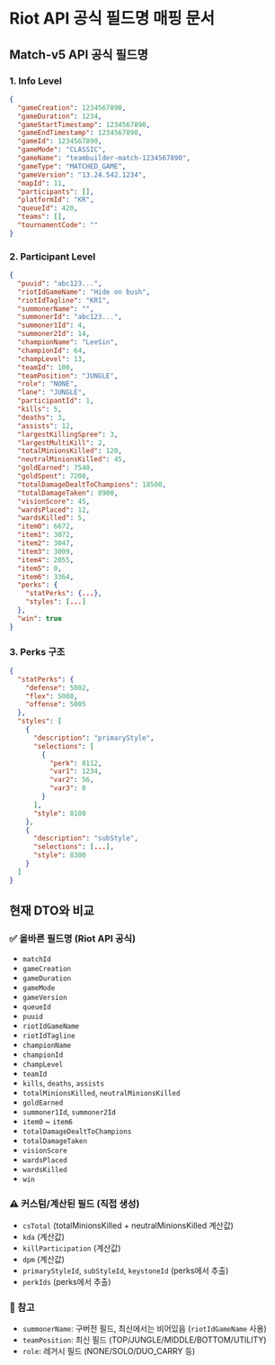 # Riot API 공식 필드명 매핑 문서

## Match-v5 API 공식 필드명

### 1. Info Level
```json
{
  "gameCreation": 1234567890,
  "gameDuration": 1234,
  "gameStartTimestamp": 1234567890,
  "gameEndTimestamp": 1234567890,
  "gameId": 1234567890,
  "gameMode": "CLASSIC",
  "gameName": "teambuilder-match-1234567890",
  "gameType": "MATCHED_GAME",
  "gameVersion": "13.24.542.1234",
  "mapId": 11,
  "participants": [],
  "platformId": "KR",
  "queueId": 420,
  "teams": [],
  "tournamentCode": ""
}
```

### 2. Participant Level
```json
{
  "puuid": "abc123...",
  "riotIdGameName": "Hide on bush",
  "riotIdTagline": "KR1",
  "summonerName": "",
  "summonerId": "abc123...",
  "summoner1Id": 4,
  "summoner2Id": 14,
  "championName": "LeeSin",
  "championId": 64,
  "champLevel": 13,
  "teamId": 100,
  "teamPosition": "JUNGLE",
  "role": "NONE",
  "lane": "JUNGLE",
  "participantId": 1,
  "kills": 5,
  "deaths": 3,
  "assists": 12,
  "largestKillingSpree": 3,
  "largestMultiKill": 2,
  "totalMinionsKilled": 120,
  "neutralMinionsKilled": 45,
  "goldEarned": 7540,
  "goldSpent": 7200,
  "totalDamageDealtToChampions": 18500,
  "totalDamageTaken": 8900,
  "visionScore": 45,
  "wardsPlaced": 12,
  "wardsKilled": 5,
  "item0": 6672,
  "item1": 3072,
  "item2": 3047,
  "item3": 3009,
  "item4": 2055,
  "item5": 0,
  "item6": 3364,
  "perks": {
    "statPerks": {...},
    "styles": [...]
  },
  "win": true
}
```

### 3. Perks 구조
```json
{
  "statPerks": {
    "defense": 5002,
    "flex": 5008,
    "offense": 5005
  },
  "styles": [
    {
      "description": "primaryStyle",
      "selections": [
        {
          "perk": 8112,
          "var1": 1234,
          "var2": 56,
          "var3": 0
        }
      ],
      "style": 8100
    },
    {
      "description": "subStyle",
      "selections": [...],
      "style": 8300
    }
  ]
}
```

## 현재 DTO와 비교

### ✅ 올바른 필드명 (Riot API 공식)
- `matchId`
- `gameCreation`
- `gameDuration`
- `gameMode`
- `gameVersion`
- `queueId`
- `puuid`
- `riotIdGameName`
- `riotIdTagline`
- `championName`
- `championId`
- `champLevel`
- `teamId`
- `kills`, `deaths`, `assists`
- `totalMinionsKilled`, `neutralMinionsKilled`
- `goldEarned`
- `summoner1Id`, `summoner2Id`
- `item0` ~ `item6`
- `totalDamageDealtToChampions`
- `totalDamageTaken`
- `visionScore`
- `wardsPlaced`
- `wardsKilled`
- `win`

### ⚠️ 커스텀/계산된 필드 (직접 생성)
- `csTotal` (totalMinionsKilled + neutralMinionsKilled 계산값)
- `kda` (계산값)
- `killParticipation` (계산값)
- `dpm` (계산값)
- `primaryStyleId`, `subStyleId`, `keystoneId` (perks에서 추출)
- `perkIds` (perks에서 추출)

### 📝 참고
- `summonerName`: 구버전 필드, 최신에서는 비어있음 (`riotIdGameName` 사용)
- `teamPosition`: 최신 필드 (TOP/JUNGLE/MIDDLE/BOTTOM/UTILITY)
- `role`: 레거시 필드 (NONE/SOLO/DUO_CARRY 등)

